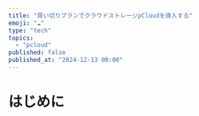 ```yaml
---
title: "買い切りプランでクラウドストレージpCloudを導入する"
emoji: "☁"
type: "tech"
topics:
  - "pcloud"
published: false
published_at: "2024-12-13 00:00"
---
```


# はじめに

